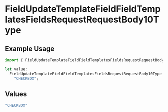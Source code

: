 # FieldUpdateTemplateFieldFieldTemplatesFieldsRequestRequestBody10Type

## Example Usage

```typescript
import { FieldUpdateTemplateFieldFieldTemplatesFieldsRequestRequestBody10Type } from "@documenso/sdk-typescript/models/operations";

let value:
  FieldUpdateTemplateFieldFieldTemplatesFieldsRequestRequestBody10Type =
    "CHECKBOX";
```

## Values

```typescript
"CHECKBOX"
```